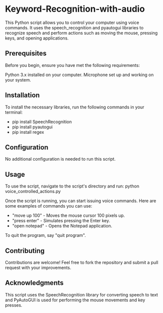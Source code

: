 # Keyword-Recognition-with-audio
This Python script allows you to control your computer using voice commands. It uses the speech_recognition and pyautogui libraries to recognize speech and perform actions such as moving the mouse, pressing keys, and opening applications.

## Prerequisites
Before you begin, ensure you have met the following requirements:

Python 3.x installed on your computer.
Microphone set up and working on your system.

## Installation
To install the necessary libraries, run the following commands in your terminal:
- pip install SpeechRecognition
- pip install pyautogui
- pip install regex

## Configuration
No additional configuration is needed to run this script.

## Usage
To use the script, navigate to the script's directory and run:
python voice_controlled_actions.py

Once the script is running, you can start issuing voice commands. Here are some examples of commands you can use:
- "move up 100" - Moves the mouse cursor 100 pixels up.
- "press enter" - Simulates pressing the Enter key.
- "open notepad" - Opens the Notepad application.

To quit the program, say "quit program".

## Contributing
Contributions are welcome! Feel free to fork the repository and submit a pull request with your improvements.


## Acknowledgments
This script uses the SpeechRecognition library for converting speech to text and PyAutoGUI is used for performing the mouse movements and key presses.

